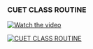 ### CUET CLASS ROUTINE
[![Watch the video](https://img.youtube.com/vi/)](https://youtu.be/LKDu3g1R3d8)


[![CUET CLASS ROUTINE](https://github.com/bipro-b/cuet-class-schedule/raw/main/classroutine-ezgif.com-video-to-gif-converter.gif)](https://youtu.be/LKDu3g1R3d8 "Full stack project")
